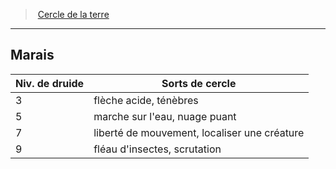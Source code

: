 ﻿---
!GenericItem
Id: druid_earth_hd.md#marais
ParentLink: druid_earth_hd.md#cercle-de-la-terre
Name: Marais
ParentName: Cercle de la terre
NameLevel: 2
Attributes: {}
---
> [Cercle de la terre](hd_druid_earth.md)

---

## Marais

|Niv. de druide|Sorts de cercle|
|---|---|
|3|flèche acide, ténèbres|
|5|marche sur l'eau, nuage puant|
|7|liberté de mouvement, localiser une créature|
|9|fléau d'insectes, scrutation|

